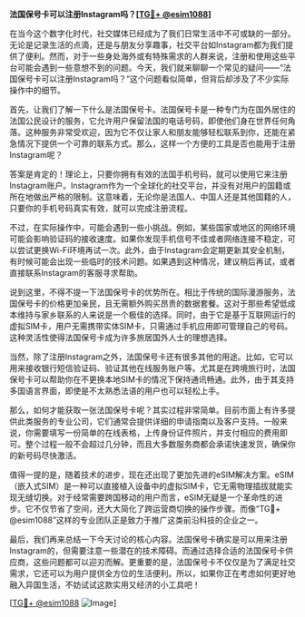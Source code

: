**法国保号卡可以注册Instagram吗？[[TG💪+ @esim1088](https://t.me/s/esim1088)]**

在当今这个数字化时代，社交媒体已经成为了我们日常生活中不可或缺的一部分。无论是记录生活的点滴，还是与朋友分享趣事，社交平台如Instagram都为我们提供了便利。然而，对于一些身处海外或有特殊需求的人群来说，注册和使用这些平台可能会遇到一些意想不到的问题。今天，我们就来聊聊一个常见的疑问——“法国保号卡可以注册Instagram吗？”这个问题看似简单，但背后却涉及了不少实际操作中的细节。

首先，让我们了解一下什么是法国保号卡。法国保号卡是一种专门为在国外居住的法国公民设计的服务，它允许用户保留法国的电话号码，即使他们身在世界任何角落。这种服务非常受欢迎，因为它不仅让家人和朋友能够轻松联系到你，还能在紧急情况下提供一个可靠的联系方式。那么，这样一个方便的工具是否也能用于注册Instagram呢？

答案是肯定的！理论上，只要你拥有有效的法国手机号码，就可以使用它来注册Instagram账户。Instagram作为一个全球化的社交平台，并没有对用户的国籍或所在地做出严格的限制。这意味着，无论你是法国人、中国人还是其他国籍的人，只要你的手机号码真实有效，就可以完成注册流程。

不过，在实际操作中，可能会遇到一些小挑战。例如，某些国家或地区的网络环境可能会影响验证码的接收速度。如果你发现手机信号不佳或者网络连接不稳定，可以尝试更换Wi-Fi环境再试一次。此外，由于Instagram会定期更新其安全机制，有时候可能会出现一些临时的技术问题。如果遇到这种情况，建议稍后再试，或者直接联系Instagram的客服寻求帮助。

说到这里，不得不提一下法国保号卡的优势所在。相比于传统的国际漫游服务，法国保号卡的价格更加亲民，且无需额外购买昂贵的数据套餐。这对于那些希望低成本维持与家乡联系的人来说是一个极佳的选择。同时，由于它是基于互联网运行的虚拟SIM卡，用户无需携带实体SIM卡，只需通过手机应用即可管理自己的号码。这种灵活性使得法国保号卡成为许多旅居国外人士的理想选择。

当然，除了注册Instagram之外，法国保号卡还有很多其他的用途。比如，它可以用来接收银行短信验证码、验证其他在线服务账户等。尤其是在跨境旅行时，法国保号卡可以帮助你在不更换本地SIM卡的情况下保持通讯畅通。此外，由于其支持多国语言界面，即使是不太熟悉法语的用户也可以轻松上手。

那么，如何才能获取一张法国保号卡呢？其实过程非常简单。目前市面上有许多提供此类服务的专业公司，它们通常会提供详细的申请指南以及客户支持。一般来说，你需要填写一份简单的在线表格，上传身份证件照片，并支付相应的费用即可。整个过程一般不会超过几分钟，而且大多数服务商都会承诺快速发货，确保你的新号码尽快激活。

值得一提的是，随着技术的进步，现在还出现了更加先进的eSIM解决方案。eSIM（嵌入式SIM）是一种可以直接植入设备中的虚拟SIM卡，它无需物理插拔就能实现无缝切换。对于经常需要跨国移动的用户而言，eSIM无疑是一个革命性的进步。它不仅节省了空间，还大大简化了跨运营商切换的操作步骤。而像“TG💪+ @esim1088”这样的专业团队正是致力于推广这类前沿科技的企业之一。

最后，我们再来总结一下今天讨论的核心内容。法国保号卡确实是可以用来注册Instagram的，但需要注意一些潜在的技术障碍。而通过选择合适的法国保号卡供应商，这些问题都可以迎刃而解。更重要的是，法国保号卡不仅仅是为了满足社交需求，它还可以为用户提供全方位的生活便利。所以，如果你正在考虑如何更好地融入异国生活，不妨试试这款实用又经济的小工具吧！

[[TG💪+ @esim1088](https://t.me/s/esim1088) ![Image](https://i.postimg.cc/4NQfJmqS/Snipaste-2025-05-13-00-14-12.png)]